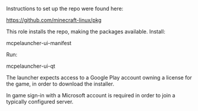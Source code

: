 Instructions to set up the repo were found here:

  https://github.com/minecraft-linux/pkg

This role installs the repo, making the packages available.  Install:

  mcpelauncher-ui-manifest

Run:

  mcpelauncher-ui-qt

The launcher expects access to a Google Play account owning a license for the
game, in order to download the installer.  

In game sign-in with a Microsoft account is required in order to join a
typically configured server.
